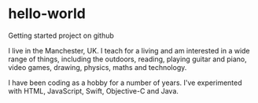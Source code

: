 # hello-world
Getting started project on github

I live in the Manchester, UK. I teach for a living and am interested in a wide range of things, including the outdoors, reading, playing guitar and piano, video games, drawing, physics, maths and technology.

I have been coding as a hobby for a number of years. I've experimented with HTML, JavaScript, Swift, Objective-C and Java.

